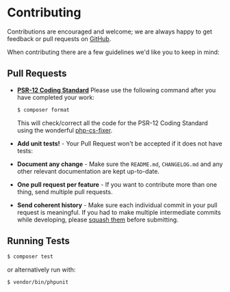 # Contributing

Contributions are encouraged and welcome; we are always happy to get feedback or pull requests
on [GitHub](https://github.com/azuyalabs/waqi).

When contributing there are a few guidelines we'd like you to keep in mind:

## Pull Requests

- **[PSR-12 Coding Standard](https://www.php-fig.org/psr/psr-12/)**
  Please use the following command after you have completed your work:

  ``` bash
  $ composer format
  ```

  This will check/correct all the code for the PSR-12 Coding Standard using the
  wonderful [php-cs-fixer](https://cs.symfony.com).

- **Add unit tests!** - Your Pull Request won't be accepted if it does not have tests:

- **Document any change** - Make sure the `README.md`, `CHANGELOG.md` and any other relevant documentation are kept
  up-to-date.

- **One pull request per feature** - If you want to contribute more than one thing, send multiple pull requests.

- **Send coherent history** - Make sure each individual commit in your pull request is meaningful. If you had to make
  multiple intermediate commits while developing,
  please [squash them](https://www.git-scm.com/book/en/v2/Git-Tools-Rewriting-History#_changing_multiple) before
  submitting.

## Running Tests

``` bash
$ composer test
```

or alternatively run with:

``` bash
$ vendor/bin/phpunit
```
